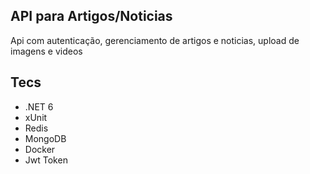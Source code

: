 ## API para Artigos/Noticias

Api com autenticação, gerenciamento de artigos e noticias, upload de imagens e videos

## Tecs

* .NET 6
* xUnit
* Redis
* MongoDB
* Docker
* Jwt Token
